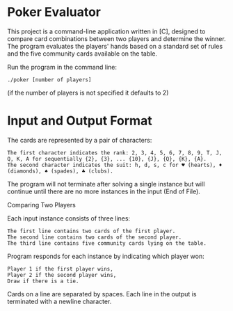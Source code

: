 # Poker Evaluator

This project is a command-line application written in [C], designed to compare card combinations between two players and determine the winner. The program evaluates the players' hands based on a standard set of rules and the five community cards available on the table.

Run the program in the command line:
  
    ./poker [number of players]

(if the number of players is not specified it defaults to 2)

# Input and Output Format

The cards are represented by a pair of characters:

    The first character indicates the rank: 2, 3, 4, 5, 6, 7, 8, 9, T, J, Q, K, A for sequentially {2}, {3}, ... {10}, {J}, {Q}, {K}, {A}.
    The second character indicates the suit: h, d, s, c for ♥ (hearts), ♦ (diamonds), ♠ (spades), ♣ (clubs).

The program will not terminate after solving a single instance but will continue until there are no more instances in the input (End of File).

Comparing Two Players

Each input instance consists of three lines:

    The first line contains two cards of the first player.
    The second line contains two cards of the second player.
    The third line contains five community cards lying on the table.

Program responds for each instance by indicating which player won:

    Player 1 if the first player wins,
    Player 2 if the second player wins,
    Draw if there is a tie.

Cards on a line are separated by spaces. Each line in the output is terminated with a newline character.
